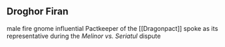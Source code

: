## Droghor Firan

male fire gnome
influential Pactkeeper of the [[Dragonpact]]
spoke as its representative during the *Melinor vs. Seriatul* dispute
